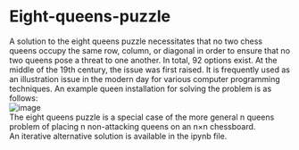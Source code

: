 # Eight-queens-puzzle
A solution to the eight queens puzzle necessitates that no two chess queens occupy the same row, column, or diagonal in order to ensure that no two queens pose a threat to one another. In total, 92 options exist. At the middle of the 19th century, the issue was first raised. It is frequently used as an illustration issue in the modern day for various computer programming techniques. An example queen installation for solving the problem is as follows: </br>
![image](https://user-images.githubusercontent.com/78887209/221434414-1e18ec31-e8d3-4940-b575-4a7e63e96227.png) </br>
The eight queens puzzle is a special case of the more general n queens problem of placing n non-attacking queens on an n×n chessboard. </br>
An iterative alternative solution is available in the ipynb file.
